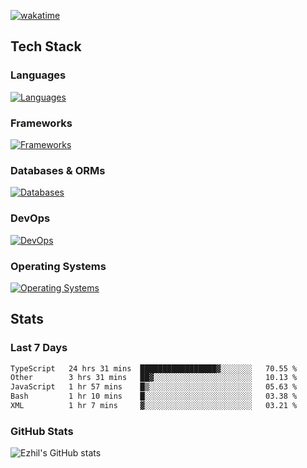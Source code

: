 [![wakatime](https://wakatime.com/badge/user/e780b5d2-6a76-4fde-a594-4ff159327ad3.svg)](https://wakatime.com/@e780b5d2-6a76-4fde-a594-4ff159327ad3)

## Tech Stack

### Languages

[![Languages](https://skillicons.dev/icons?i=python,java,kotlin,javascript,typescript,php,go,rust&theme=dark)](https://skillicons.dev)

### Frameworks

[![Frameworks](https://skillicons.dev/icons?i=react,next,tailwind,express,flask,jquery,bootstrap&theme=dark)](https://skillicons.dev)

### Databases & ORMs

[![Databases](https://skillicons.dev/icons?i=mysql,postgres,mongodb,prisma&theme=dark)](https://skillicons.dev)

### DevOps

[![DevOps](https://skillicons.dev/icons?i=aws,azure,gcp,cloudflare,vercel,docker,git,github,githubactions,nginx&theme=dark)](https://skillicons.dev)

### Operating Systems

[![Operating Systems](https://skillicons.dev/icons?i=windows,ubuntu&theme=dark)](https://skillicons.dev)

## Stats

### Last 7 Days

<!--START_SECTION:waka-->

```txt
TypeScript   24 hrs 31 mins  █████████████████▓░░░░░░░   70.55 %
Other        3 hrs 31 mins   ██▓░░░░░░░░░░░░░░░░░░░░░░   10.13 %
JavaScript   1 hr 57 mins    █▒░░░░░░░░░░░░░░░░░░░░░░░   05.63 %
Bash         1 hr 10 mins    █░░░░░░░░░░░░░░░░░░░░░░░░   03.38 %
XML          1 hr 7 mins     ▓░░░░░░░░░░░░░░░░░░░░░░░░   03.21 %
```

<!--END_SECTION:waka-->

### GitHub Stats

![Ezhil's GitHub stats](https://github-readme-stats.vercel.app/api?username=ezhil56x&theme=dark&show_icons=true)
